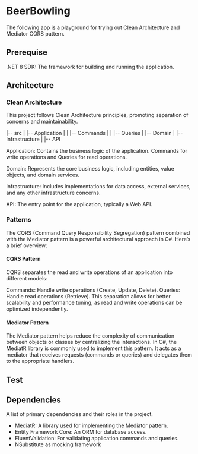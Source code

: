 # BeerBowling
The following app is a playground for trying out Clean Architecture and Mediator CQRS pattern.

## Prerequise
.NET 8 SDK: The framework for building and running the application.

## Architecture

### Clean Architecture
This project follows Clean Architecture principles, promoting separation of concerns and maintainability.

|-- src
|   |-- Application
|   |   |-- Commands
|   |   |-- Queries
|   |-- Domain
|   |-- Infrastructure
|   |-- API

Application: Contains the business logic of the application. Commands for write operations and Queries for read operations.

Domain: Represents the core business logic, including entities, value objects, and domain services.

Infrastructure: Includes implementations for data access, external services, and any other infrastructure concerns.

API: The entry point for the application, typically a Web API.

### Patterns
The CQRS (Command Query Responsibility Segregation) pattern combined with the Mediator pattern is a powerful architectural approach in C#. Here’s a brief overview:

#### CQRS Pattern
CQRS separates the read and write operations of an application into different models:

Commands: Handle write operations (Create, Update, Delete).
Queries: Handle read operations (Retrieve).
This separation allows for better scalability and performance tuning, as read and write operations can be optimized independently.

#### Mediator Pattern
The Mediator pattern helps reduce the complexity of communication between objects or classes by centralizing the interactions. In C#, the MediatR library is commonly used to implement this pattern. It acts as a mediator that receives requests (commands or queries) and delegates them to the appropriate handlers.

## Test

## Dependencies
A list of primary dependencies and their roles in the project.

* MediatR: A library used for implementing the Mediator pattern.
* Entity Framework Core: An ORM for database access.
* FluentValidation: For validating application commands and queries.
* NSubstitute as mocking framework
